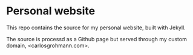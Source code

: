 # Personal website

This repo contains the source for my personal website, built with Jekyll.  

The source is processd as a Github page but served through my custom domain, <carlosgrohmann.com>.
